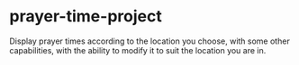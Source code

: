 # prayer-time-project
Display prayer times according to the location you choose, with some other capabilities, with the ability to modify it to suit the location you are in.
